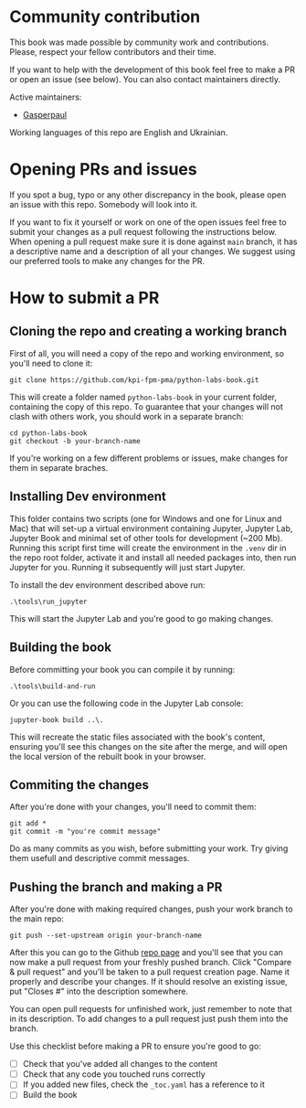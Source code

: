 # Community contribution

This book was made possible by community work and contributions. Please, respect your fellow contributors and their time.

If you want to help with the development of this book feel free to make a PR or open an issue (see below). You can also contact maintainers directly.

Active maintainers:

- [Gasperpaul](https://github.com/GasperPaul)

Working languages of this repo are English and Ukrainian.
    
# Opening PRs and issues

If you spot a bug, typo or any other discrepancy in the book, please open an issue with this repo. Somebody will look into it.

If you want to fix it yourself or work on one of the open issues feel free to submit your changes as a pull request following the instructions below. 
When opening a pull request make sure it is done against `main` branch, it has a descriptive name and a description of all your changes.
We suggest using our preferred tools to make any changes for the PR.

# How to submit a PR

## Cloning the repo and creating a working branch

First of all, you will need a copy of the repo and working environment, so you'll need to clone it:
```
git clone https://github.com/kpi-fpm-pma/python-labs-book.git
```

This will create a folder named `python-labs-book` in your current folder, containing the copy of this repo.
To guarantee that your changes will not clash with others work, you should work in a separate branch:
```
cd python-labs-book
git checkout -b your-branch-name
```

If you're working on a few different problems or issues, make changes for them in separate braches.

## Installing Dev environment

This folder contains two scripts (one for Windows and one for Linux and Mac) that will set-up a virtual environment containing Jupyter, Jupyter Lab, Jupyter Book and minimal set of other tools for development (\~200 Mb).
Running this script first time will create the environment in the `.venv` dir in the repo root folder, activate it and install all needed packages into, then run Jupyter for you. 
Running it subsequently will just start Jupyter.

To install the dev environment described above run:
```
.\tools\run_jupyter
```

This will start the Jupyter Lab and you're good to go making changes.

## Building the book

Before committing your book you can compile it by running:

```
.\tools\build-and-run
```

Or you can use the following code in the Jupyter Lab console:

```
jupyter-book build ..\.
```

This will recreate the static files associated with the book's content, ensuring you'll see this changes on the site after the merge, and will open the local version of the rebuilt book in your browser.

## Commiting the changes

After you're done with your changes, you'll need to commit them:

```
git add *
git commit -m "you're commit message"
```

Do as many commits as you wish, before submitting your work.
Try giving them usefull and descriptive commit messages.

## Pushing the branch and making a PR

After you're done with making required changes, push your work branch to the main repo:
```
git push --set-upstream origin your-branch-name
```

After this you can go to the Github [repo page](https://github.com/kpi-fpm-pma/python-labs-book) and you'll see that you can now make a pull request from your freshly pushed branch.
Click "Compare &amp; pull request" and you'll be taken to a pull request creation page.
Name it properly and describe your changes.
If it should resolve an existing issue, put "Closes #" into the description somewhere.

You can open pull requests for unfinished work, just remember to note that in its description. To add changes to a pull request just push them into the branch. 

Use this checklist before making a PR to ensure you're good to go:
- [ ] Check that you've added all changes to the content
- [ ] Check that any code you touched runs correctly
- [ ] If you added new files, check the `_toc.yaml` has a reference to it
- [ ] Build the book
